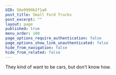 ```yaml
---
UID: 56e9999b2f1a0
post_title: Small Ford Trucks
post_excerpt: ""
layout: page
published: true
menu_order: 100
page_options_require_authentication: false
page_options_show_link_unauthenticated: false
hide_from_navigation: false
hide_from_related: false
---
```

They kind of want to be cars, but don't know how.